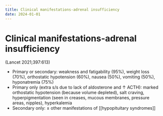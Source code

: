 ```yaml
---
title: Clinical manifestations-adrenal insufficiency
date: 2024-01-01
---
```

# Clinical manifestations-adrenal insufficiency

(Lancet 2021;397:613)
* Primary or secondary: weakness and fatigability (95%), weight loss (70%), orthostatic hypotension (60%), nausea (50%), vomiting (50%), hyponatremia (75%)
* Primary only (extra s/s due to lack of aldosterone and ↑ ACTH): marked orthostatic hypotension (because volume depleted), salt craving, hyperpigmentation (seen in creases, mucous membranes, pressure areas, nipples), hyperkalemia
* Secondary only: ± other manifestations of [[hypopituitary syndromes]]
